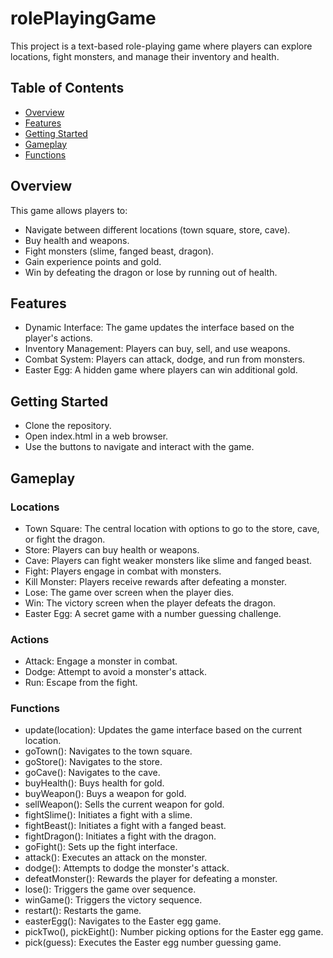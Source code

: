 # rolePlayingGame
This project is a text-based role-playing game where players can explore locations, fight monsters, and manage their inventory and health.

## Table of Contents
- [Overview](#overview)
- [Features](#features)
- [Getting Started](#getting-started)
- [Gameplay](#gameplay)
- [Functions](#functions)

## Overview

This game allows players to:
- Navigate between different locations (town square, store, cave).
- Buy health and weapons.
- Fight monsters (slime, fanged beast, dragon).
- Gain experience points and gold.
- Win by defeating the dragon or lose by running out of health.

## Features

- Dynamic Interface: The game updates the interface based on the player's actions.
- Inventory Management: Players can buy, sell, and use weapons.
- Combat System: Players can attack, dodge, and run from monsters.
- Easter Egg: A hidden game where players can win additional gold.

## Getting Started

- Clone the repository.
- Open index.html in a web browser.
- Use the buttons to navigate and interact with the game.

## Gameplay

### Locations
- Town Square: The central location with options to go to the store, cave, or fight the dragon.
- Store: Players can buy health or weapons.
- Cave: Players can fight weaker monsters like slime and fanged beast.
- Fight: Players engage in combat with monsters.
- Kill Monster: Players receive rewards after defeating a monster.
- Lose: The game over screen when the player dies.
- Win: The victory screen when the player defeats the dragon.
- Easter Egg: A secret game with a number guessing challenge.

### Actions
- Attack: Engage a monster in combat.
- Dodge: Attempt to avoid a monster's attack.
- Run: Escape from the fight.

### Functions
- update(location): Updates the game interface based on the current location.
- goTown(): Navigates to the town square.
- goStore(): Navigates to the store.
- goCave(): Navigates to the cave.
- buyHealth(): Buys health for gold.
- buyWeapon(): Buys a weapon for gold.
- sellWeapon(): Sells the current weapon for gold.
- fightSlime(): Initiates a fight with a slime.
- fightBeast(): Initiates a fight with a fanged beast.
- fightDragon(): Initiates a fight with the dragon.
- goFight(): Sets up the fight interface.
- attack(): Executes an attack on the monster.
- dodge(): Attempts to dodge the monster's attack.
- defeatMonster(): Rewards the player for defeating a monster.
- lose(): Triggers the game over sequence.
- winGame(): Triggers the victory sequence.
- restart(): Restarts the game.
- easterEgg(): Navigates to the Easter egg game.
- pickTwo(), pickEight(): Number picking options for the Easter egg game.
- pick(guess): Executes the Easter egg number guessing game.
